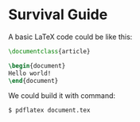 # Survival Guide

A basic LaTeX code could be like this:

  ```latex
\documentclass{article}

\begin{document}
Hello world! 
\end{document}
  ```

We could build it with command:

  ```console
$ pdflatex document.tex
  ```
